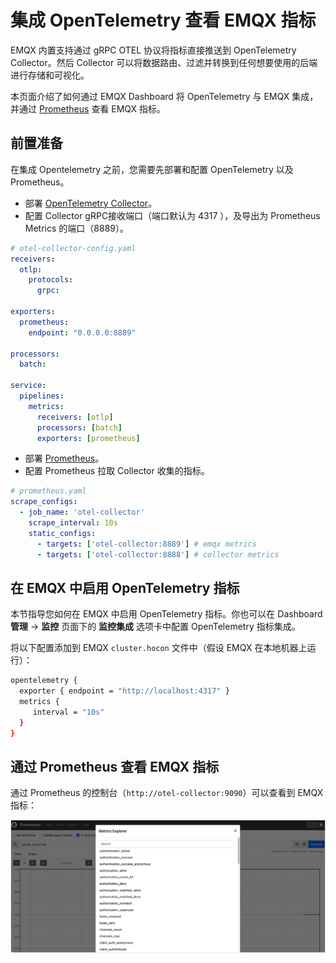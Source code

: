 # 集成 OpenTelemetry 查看 EMQX 指标

EMQX 内置支持通过 gRPC OTEL 协议将指标直接推送到 OpenTelemetry Collector。然后 Collector 可以将数据路由、过滤并转换到任何想要使用的后端进行存储和可视化。

本页面介绍了如何通过 EMQX Dashboard 将 OpenTelemetry 与 EMQX 集成，并通过 [Prometheus](../../observability/prometheus.md) 查看 EMQX 指标。

## 前置准备

在集成 Opentelemetry 之前，您需要先部署和配置 OpenTelemetry 以及 Prometheus。

- 部署 [OpenTelemetry Collector](https://opentelemetry.io/docs/collector/getting-started)。
- 配置 Collector gRPC接收端口（端口默认为 4317 ），及导出为 Prometheus Metrics 的端口（8889）。

```yaml
# otel-collector-config.yaml
receivers:
  otlp:
    protocols:
      grpc:

exporters:
  prometheus:
    endpoint: "0.0.0.0:8889"
      
processors:
  batch:
  
service:  
  pipelines:    
    metrics:
      receivers: [otlp]
      processors: [batch]
      exporters: [prometheus]
```

- 部署 [Prometheus](https://prometheus.io/docs/prometheus/latest/installation)。
- 配置 Prometheus 拉取 Collector 收集的指标。

```yaml
# prometheus.yaml
scrape_configs:
  - job_name: 'otel-collector'
    scrape_interval: 10s
    static_configs:
      - targets: ['otel-collector:8889'] # emqx metrics
      - targets: ['otel-collector:8888'] # collector metrics
```

## 在 EMQX 中启用 OpenTelemetry 指标

本节指导您如何在 EMQX 中启用 OpenTelemetry 指标。你也可以在 Dashboard **管理** -> **监控** 页面下的 **监控集成** 选项卡中配置 OpenTelemetry 指标集成。

将以下配置添加到 EMQX `cluster.hocon` 文件中（假设 EMQX 在本地机器上运行）：

   ```bash
   opentelemetry {
     exporter { endpoint = "http://localhost:4317" }
     metrics {
        interval = "10s"
     }
   }
   ```

## 通过 Prometheus 查看 EMQX 指标

通过 Prometheus 的控制台（`http://otel-collector:9090`）可以查看到 EMQX 指标：

![OpenTelemetry-Prometheus](./assets/opentelemetry-prometheus.png)
